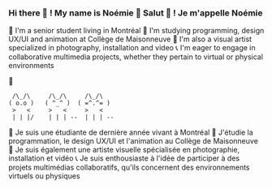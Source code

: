 ### Hi there 👋 ! My name is Noémie  🔹 <b>Salut 👋 ! Je m'appelle Noémie</b>

🔹 I'm a senior student living in Montréal 
🔸 I'm studying programming, design UX/UI and animation at Collège de Maisonneuve 
🔹 I'm also a visual artist specialized in photography, installation and video 
📞 I'm eager to engage in collaborative multimedia projects, whether they pertain to virtual or physical environments 

💖     
  ```
   /\_/\     /\_/\     /\_/\         
  ( o.o )   ( ^_^ )  ( =^.^= ) 
   >   <     >   <     >   <     
   | | |/    | | | --  | | | --   

```
🔹 Je suis une étudiante de dernière année vivant à Montréal
🔸 J'étudie la programmation, le design UX/UI et l'animation au Collège de Maisonneuve
🔹 Je suis également une artiste visuelle spécialisée en photographie, installation et vidéo
📞 Je suis enthousiaste à l'idée de participer à des projets multimédias collaboratifs, qu'ils concernent des environnements virtuels ou physiques




<!--
**NoemieDS/NoemieDS** is a ✨ _special_ ✨ repository because its `README.md` (this file) appears on your GitHub profile.

Here are some ideas to get you started:

- 🔭 I’m currently working on ...
- 🌱 I’m currently learning ...
- 👯 I’m looking to collaborate on ...
- 🤔 I’m looking for help with ...
- 💬 Ask me about ...
- 📫 How to reach me: ...
- 😄 Pronouns: ...
- ⚡ Fun fact: ...
-->
